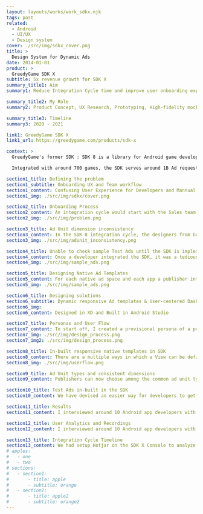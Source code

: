 ```yaml
---
layout: layouts/works/work_sdkx.njk
tags: post
related:
  - Android
  - UI/UX
  - Design system
cover: ./src/img/sdkx_cover.png
title: >
  Design System for Dynamic Ads
date: 2014-01-01
product: >
  GreedyGame SDK X
subtitle: 5x revenue growth for SDK X
summary_title1: Aim
summary1: Reduce Integration Cycle time and improve user onboarding experience

summary_title2: My Role
summary2: Product Concept, UX Research, Prototyping, High-fidelity mocks and UI Development

summary_title3: Timeline
summary3: 2020 - 2021

link1: GreedyGame SDK X
link1_url: https://greedygame.com/products/sdk-x

context: >
  GreedyGame's former SDK : SDK 8 is a library for Android game developers to integrate ads in their apps for monetisation. SDK 8 can served ads from multiple ad inventories including Google AdMob, Facebook Ads, and in-house demand. The differentiating factor among the other alternatives in the ease of Native ads integration. 

  Integrated with around 700 games, the SDK serves around 1B Ad requests per month. To rethink the product cycle and onboarding for SDK developers; SDK itself needed to be rethought.

section1_title: Defining the problem
section1_subtitle: Onboarding UX and Team workflow
section1_content: Confusing User Experience for Developers and Mannual design system flow in the product team
section1_img: ./src/img/sdkx/cover.png

section2_title: Onboarding Process
section2_content: An integration cycle would start with the Sales team pitching it to the publishers, once a publisher is willing to integrate the SDK in their Android app, the design team would come up with suggestions for the ad placements and mocks, post that once everyone gets on the same page, the developer would go through the Docs on the website for the instructions to integrate using Android Studio.
section2_img: ./src/img/problem.png

section3_title: Ad Unit dimension inconsistency
section3_content: In the SDK 8 integration cycle, the designers from GreedyGame would design mocks in Photoshop which displayed ads over the screenshots to depict how the ad designs will look like when integrated. Once the app publisher approved of the placements, they would need to create ad units on the panel with an input box requesting dimensions. They did not understand what the actual values represented and how does it affect the actual ad size on Android phones.
section3_img: ./src/img/adunit_inconsistency.png

section4_title: Unable to check sample Test Ads until the SDK is implemented
section4_content: Once a developer integrated the SDK, it was a tedious task to get the sample test ads, to verify the implementation. The developers took about an hour in average to setup test ads in multiple devices. They had to verify the ad implementations such as refresh time, loading time, debugging the issues, and checking for design alignment. The process is different from Google's AdMob SDK and since a lot of developers were coming from those lines, this method seemed a little unusual and added to bad user experience.
section4_img: ./src/img/sample_ads.png

section5_title: Designing Native Ad Templates
section5_content: For each native ad space and each app a publisher integrated GreedyGame SDK in, graphic designers at GreedyGame had to design JSON template for the specific Ad Size, incorporating assets that matched the app's UI. This required a lot of man hours and monotonous activities that could be automated.
section5_img: ./src/img/sample_ads.png

section6_title: Designing solutions
section6_subtitle: Dynamic responsive Ad templates & User-centered Dashboard
section6_img:
section6_content: Designed in XD and Built in Android Studio

section7_title: Personas and User Flow
section7_content: To start off, I created a provisional persona of a potential developer and a publisher based off the dataset of 100s of past clients that have integrated GreedyGame's SDK into their apps. They are either developers or publishers; this persona was created with assumptions and not fully research-based but it was something that I came back to throughout my project to guide my design decisions and priorities. I also created a user flow to show the flow for a publisher who wants to integrate SDK in his app. The highlighted areas represent the first 3 pain points which I will tacle in my design solutions.
section7_img: ./src/img/design_process.png
section7_img2: ./src/img/design_process.png

section8_title: In-built responsive native templates in SDK
section8_content: There are a multiple ways in which a View can be defined in Android. I have designed a decision tree which selects an appropriate ad design XML on the basis of the height and width of the ad space. The size of the text, icon, button; the location of various elements are chosen automatically. This enables the developer to visualise a Test Ad as soon as it is implemented and the size and placement can be changed accordingly in no time. This saves a lot of time in the integration process.
section8_img: ./src/img/userflow.png

section9_title: Ad Unit types and consistent dimensions
section9_content: Publishers can now choose among the common ad unit types that they are familiar too, the width and height of which is a part of the Ad Unit description, that can be referred while implementing the Ad Unit in Android. I had conducted Design sessions where the different dimensions that the Android developers are familiar with were explained to the employees at GreedyGame to bring everyone to the same page.

section10_title: Test Ads in-built in the SDK
section10_content: We have devised an easier way for developers to get test ads. By default, any debug build that is created from Android Studio will get sample test ads. If for some reason you want to see the test ads on a release build, you can enable the enableDebug(true) method in the AppConfig Builder as a part of the SDK initialization.

section11_title: Results
section11_content: I interviewed around 10 Android app developers with each session lasting for about 2 hourse where we asked them to do the complete integration process, where I observed them throughout the process. Users were able to understand most of the things by themselves, but I had to assist them at some points through the documentation.

section12_title: User Analytics and Recordings
section12_content: I interviewed around 10 Android app developers with each session lasting for about 2 hourse where we asked them to do the complete integration process, where I observed them throughout the process. Users were able to understand most of the things by themselves, but I had to assist them at some points through the documentation.

section13_title: Integration Cycle Timeline
section13_content: We had setup Hotjar on the SDK X Console to analyze the user behaviours and understand the discoverability. Analysing over 1800 recordings in the first month, we found that the users were able to navigate and perform the tasks on the dashboard quicker as compared to the previous dashboard. Few users were unable to unable to understand the procedure after adding the ad units as they were not used to AdMob terminologies. However, the initial target audience for SDK X were users aquatinted with AdMob hence this issue can be considered insignificant.
# apples:
#   - one
#   - two
# sections:
#   - section1:
#       - title: apple
#       - subtitle: orange
#   - section2:
#       - title: apple2
#       - subtitle: orange2
---
```

